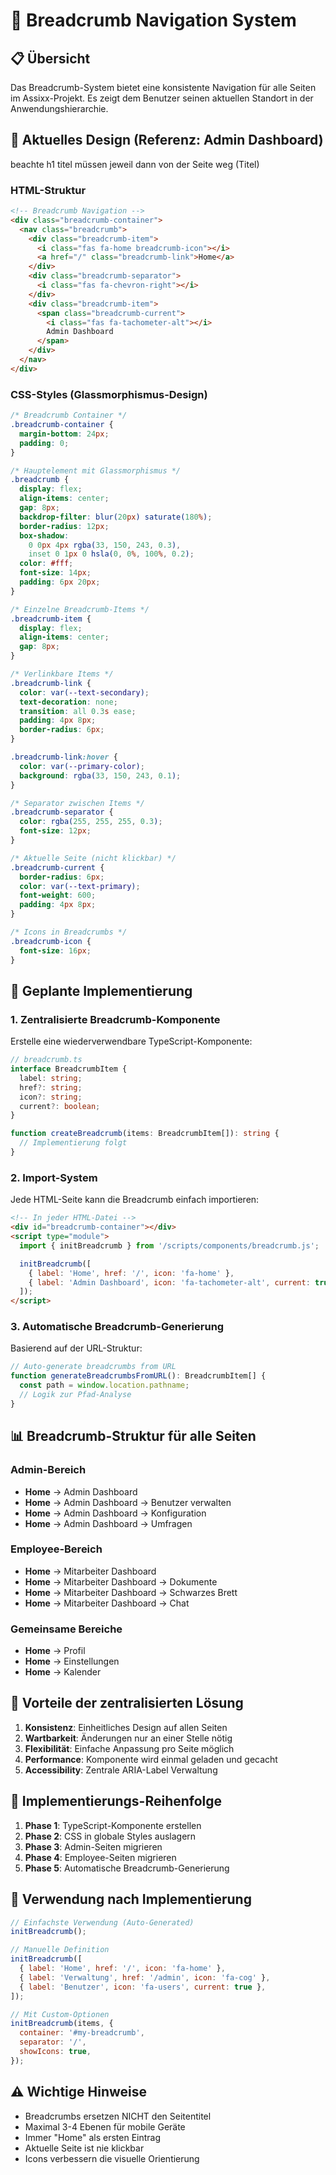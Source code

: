 # 🍞 Breadcrumb Navigation System

## 📋 Übersicht

Das Breadcrumb-System bietet eine konsistente Navigation für alle Seiten im Assixx-Projekt. Es zeigt dem Benutzer seinen aktuellen Standort in der Anwendungshierarchie.

## 🎨 Aktuelles Design (Referenz: Admin Dashboard)

beachte h1 titel müssen jeweil dann von der Seite weg (Titel)

### HTML-Struktur

```html
<!-- Breadcrumb Navigation -->
<div class="breadcrumb-container">
  <nav class="breadcrumb">
    <div class="breadcrumb-item">
      <i class="fas fa-home breadcrumb-icon"></i>
      <a href="/" class="breadcrumb-link">Home</a>
    </div>
    <div class="breadcrumb-separator">
      <i class="fas fa-chevron-right"></i>
    </div>
    <div class="breadcrumb-item">
      <span class="breadcrumb-current">
        <i class="fas fa-tachometer-alt"></i>
        Admin Dashboard
      </span>
    </div>
  </nav>
</div>
```

### CSS-Styles (Glassmorphismus-Design)

```css
/* Breadcrumb Container */
.breadcrumb-container {
  margin-bottom: 24px;
  padding: 0;
}

/* Hauptelement mit Glassmorphismus */
.breadcrumb {
  display: flex;
  align-items: center;
  gap: 8px;
  backdrop-filter: blur(20px) saturate(180%);
  border-radius: 12px;
  box-shadow:
    0 0px 4px rgba(33, 150, 243, 0.3),
    inset 0 1px 0 hsla(0, 0%, 100%, 0.2);
  color: #fff;
  font-size: 14px;
  padding: 6px 20px;
}

/* Einzelne Breadcrumb-Items */
.breadcrumb-item {
  display: flex;
  align-items: center;
  gap: 8px;
}

/* Verlinkbare Items */
.breadcrumb-link {
  color: var(--text-secondary);
  text-decoration: none;
  transition: all 0.3s ease;
  padding: 4px 8px;
  border-radius: 6px;
}

.breadcrumb-link:hover {
  color: var(--primary-color);
  background: rgba(33, 150, 243, 0.1);
}

/* Separator zwischen Items */
.breadcrumb-separator {
  color: rgba(255, 255, 255, 0.3);
  font-size: 12px;
}

/* Aktuelle Seite (nicht klickbar) */
.breadcrumb-current {
  border-radius: 6px;
  color: var(--text-primary);
  font-weight: 600;
  padding: 4px 8px;
}

/* Icons in Breadcrumbs */
.breadcrumb-icon {
  font-size: 16px;
}
```

## 🚀 Geplante Implementierung

### 1. Zentralisierte Breadcrumb-Komponente

Erstelle eine wiederverwendbare TypeScript-Komponente:

```typescript
// breadcrumb.ts
interface BreadcrumbItem {
  label: string;
  href?: string;
  icon?: string;
  current?: boolean;
}

function createBreadcrumb(items: BreadcrumbItem[]): string {
  // Implementierung folgt
}
```

### 2. Import-System

Jede HTML-Seite kann die Breadcrumb einfach importieren:

```html
<!-- In jeder HTML-Datei -->
<div id="breadcrumb-container"></div>
<script type="module">
  import { initBreadcrumb } from '/scripts/components/breadcrumb.js';

  initBreadcrumb([
    { label: 'Home', href: '/', icon: 'fa-home' },
    { label: 'Admin Dashboard', icon: 'fa-tachometer-alt', current: true },
  ]);
</script>
```

### 3. Automatische Breadcrumb-Generierung

Basierend auf der URL-Struktur:

```typescript
// Auto-generate breadcrumbs from URL
function generateBreadcrumbsFromURL(): BreadcrumbItem[] {
  const path = window.location.pathname;
  // Logik zur Pfad-Analyse
}
```

## 📊 Breadcrumb-Struktur für alle Seiten

### Admin-Bereich

- **Home** → Admin Dashboard
- **Home** → Admin Dashboard → Benutzer verwalten
- **Home** → Admin Dashboard → Konfiguration
- **Home** → Admin Dashboard → Umfragen

### Employee-Bereich

- **Home** → Mitarbeiter Dashboard
- **Home** → Mitarbeiter Dashboard → Dokumente
- **Home** → Mitarbeiter Dashboard → Schwarzes Brett
- **Home** → Mitarbeiter Dashboard → Chat

### Gemeinsame Bereiche

- **Home** → Profil
- **Home** → Einstellungen
- **Home** → Kalender

## 🎯 Vorteile der zentralisierten Lösung

1. **Konsistenz**: Einheitliches Design auf allen Seiten
2. **Wartbarkeit**: Änderungen nur an einer Stelle nötig
3. **Flexibilität**: Einfache Anpassung pro Seite möglich
4. **Performance**: Komponente wird einmal geladen und gecacht
5. **Accessibility**: Zentrale ARIA-Label Verwaltung

## 📝 Implementierungs-Reihenfolge

1. **Phase 1**: TypeScript-Komponente erstellen
2. **Phase 2**: CSS in globale Styles auslagern
3. **Phase 3**: Admin-Seiten migrieren
4. **Phase 4**: Employee-Seiten migrieren
5. **Phase 5**: Automatische Breadcrumb-Generierung

## 🔧 Verwendung nach Implementierung

```javascript
// Einfachste Verwendung (Auto-Generated)
initBreadcrumb();

// Manuelle Definition
initBreadcrumb([
  { label: 'Home', href: '/', icon: 'fa-home' },
  { label: 'Verwaltung', href: '/admin', icon: 'fa-cog' },
  { label: 'Benutzer', icon: 'fa-users', current: true },
]);

// Mit Custom-Optionen
initBreadcrumb(items, {
  container: '#my-breadcrumb',
  separator: '/',
  showIcons: true,
});
```

## ⚠️ Wichtige Hinweise

- Breadcrumbs ersetzen NICHT den Seitentitel
- Maximal 3-4 Ebenen für mobile Geräte
- Immer "Home" als ersten Eintrag
- Aktuelle Seite ist nie klickbar
- Icons verbessern die visuelle Orientierung
